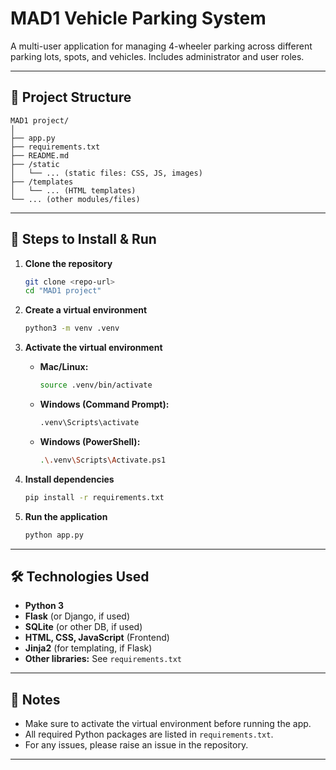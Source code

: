 # MAD1 Vehicle Parking System

A multi-user application for managing 4-wheeler parking across different parking lots, spots, and vehicles. Includes administrator and user roles.

---

## 📁 Project Structure

```
MAD1 project/
│
├── app.py
├── requirements.txt
├── README.md
├── /static
│   └── ... (static files: CSS, JS, images)
├── /templates
│   └── ... (HTML templates)
└── ... (other modules/files)
```

---

## 🚀 Steps to Install & Run

1. **Clone the repository**
   ```bash
   git clone <repo-url>
   cd "MAD1 project"
   ```

2. **Create a virtual environment**
   ```bash
   python3 -m venv .venv
   ```

3. **Activate the virtual environment**
   - **Mac/Linux:**
     ```bash
     source .venv/bin/activate
     ```
   - **Windows (Command Prompt):**
     ```bash
     .venv\Scripts\activate
     ```
   - **Windows (PowerShell):**
     ```bash
     .\.venv\Scripts\Activate.ps1
     ```

4. **Install dependencies**
   ```bash
   pip install -r requirements.txt
   ```

5. **Run the application**
   ```bash
   python app.py
   ```

---

## 🛠️ Technologies Used

- **Python 3**
- **Flask** (or Django, if used)
- **SQLite** (or other DB, if used)
- **HTML, CSS, JavaScript** (Frontend)
- **Jinja2** (for templating, if Flask)
- **Other libraries:** See `requirements.txt`

---

## 📄 Notes

- Make sure to activate the virtual environment before running the app.
- All required Python packages are listed in `requirements.txt`.
- For any issues, please raise an issue in the repository.

---
